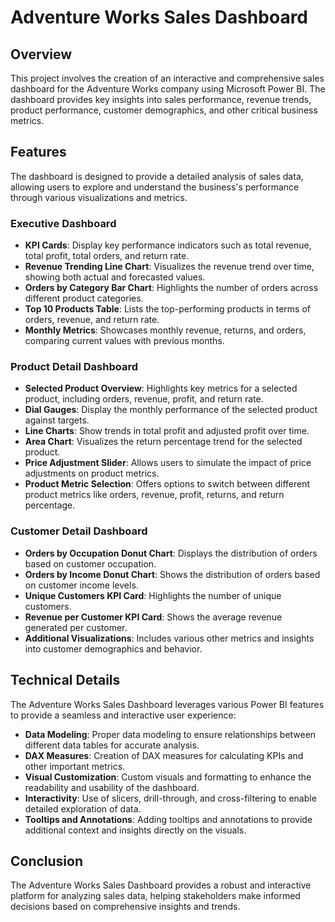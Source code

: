 # Adventure Works Sales Dashboard

## Overview
This project involves the creation of an interactive and comprehensive sales dashboard for the Adventure Works company using Microsoft Power BI. The dashboard provides key insights into sales performance, revenue trends, product performance, customer demographics, and other critical business metrics.

## Features
The dashboard is designed to provide a detailed analysis of sales data, allowing users to explore and understand the business's performance through various visualizations and metrics.

### Executive Dashboard
- **KPI Cards**: Display key performance indicators such as total revenue, total profit, total orders, and return rate.
- **Revenue Trending Line Chart**: Visualizes the revenue trend over time, showing both actual and forecasted values.
- **Orders by Category Bar Chart**: Highlights the number of orders across different product categories.
- **Top 10 Products Table**: Lists the top-performing products in terms of orders, revenue, and return rate.
- **Monthly Metrics**: Showcases monthly revenue, returns, and orders, comparing current values with previous months.

### Product Detail Dashboard
- **Selected Product Overview**: Highlights key metrics for a selected product, including orders, revenue, profit, and return rate.
- **Dial Gauges**: Display the monthly performance of the selected product against targets.
- **Line Charts**: Show trends in total profit and adjusted profit over time.
- **Area Chart**: Visualizes the return percentage trend for the selected product.
- **Price Adjustment Slider**: Allows users to simulate the impact of price adjustments on product metrics.
- **Product Metric Selection**: Offers options to switch between different product metrics like orders, revenue, profit, returns, and return percentage.

### Customer Detail Dashboard
- **Orders by Occupation Donut Chart**: Displays the distribution of orders based on customer occupation.
- **Orders by Income Donut Chart**: Shows the distribution of orders based on customer income levels.
- **Unique Customers KPI Card**: Highlights the number of unique customers.
- **Revenue per Customer KPI Card**: Shows the average revenue generated per customer.
- **Additional Visualizations**: Includes various other metrics and insights into customer demographics and behavior.

## Technical Details
The Adventure Works Sales Dashboard leverages various Power BI features to provide a seamless and interactive user experience:

- **Data Modeling**: Proper data modeling to ensure relationships between different data tables for accurate analysis.
- **DAX Measures**: Creation of DAX measures for calculating KPIs and other important metrics.
- **Visual Customization**: Custom visuals and formatting to enhance the readability and usability of the dashboard.
- **Interactivity**: Use of slicers, drill-through, and cross-filtering to enable detailed exploration of data.
- **Tooltips and Annotations**: Adding tooltips and annotations to provide additional context and insights directly on the visuals.

## Conclusion
The Adventure Works Sales Dashboard provides a robust and interactive platform for analyzing sales data, helping stakeholders make informed decisions based on comprehensive insights and trends.
